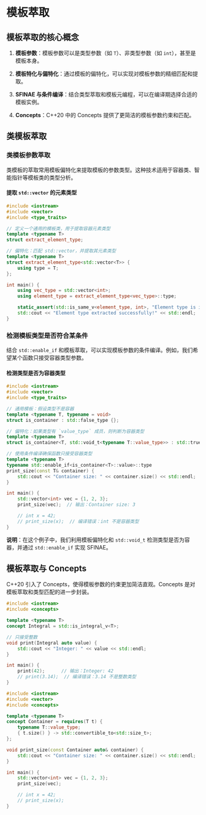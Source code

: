 # 模板萃取

## 模板萃取的核心概念

1. **模板参数**：模板参数可以是类型参数（如 `T`）、非类型参数（如 `int`），甚至是模板本身。

2. **模板特化与偏特化**：通过模板的偏特化，可以实现对模板参数的精细匹配和提取。

3. **SFINAE 与条件编译**：结合类型萃取和模板元编程，可以在编译期选择合适的模板实例。

4. **Concepts**：C++20 中的 Concepts 提供了更简洁的模板参数约束和匹配。

## 类模板萃取

### 类模板参数萃取

类模板的萃取常用模板偏特化来提取模板的参数类型。这种技术适用于容器类、智能指针等模板类的类型分析。

#### 提取 `std::vector` 的元素类型

```cpp
#include <iostream>
#include <vector>
#include <type_traits>

// 定义一个通用的模板类，用于提取容器元素类型
template <typename T>
struct extract_element_type;

// 偏特化：匹配 std::vector，并提取其元素类型
template <typename T>
struct extract_element_type<std::vector<T>> {
    using type = T;
};

int main() {
    using vec_type = std::vector<int>;
    using element_type = extract_element_type<vec_type>::type;

    static_assert(std::is_same_v<element_type, int>, "Element type is int");
    std::cout << "Element type extracted successfully!" << std::endl;
}
```

### 检测模板类型是否符合某条件

结合 `std::enable_if` 和模板萃取，可以实现模板参数的条件编译。例如，我们希望某个函数只接受容器类型参数。

#### 检测类型是否为容器类型

```cpp
#include <iostream>
#include <vector>
#include <type_traits>

// 通用模板：假设类型不是容器
template <typename T, typename = void>
struct is_container : std::false_type {};

// 偏特化：如果类型有 `value_type` 成员，则判断为容器类型
template <typename T>
struct is_container<T, std::void_t<typename T::value_type>> : std::true_type {};

// 使用条件编译确保函数只接受容器类型
template <typename T>
typename std::enable_if<is_container<T>::value>::type
print_size(const T& container) {
    std::cout << "Container size: " << container.size() << std::endl;
}

int main() {
    std::vector<int> vec = {1, 2, 3};
    print_size(vec);  // 输出：Container size: 3

    // int x = 42;
    // print_size(x);  // 编译错误：int 不是容器类型
}
```

**说明**：在这个例子中，我们利用模板偏特化和 `std::void_t` 检测类型是否为容器，并通过 `std::enable_if` 实现 SFINAE。

## 模板萃取与 Concepts

C++20 引入了 Concepts，使得模板参数的约束更加简洁直观。Concepts 是对模板萃取和类型匹配的进一步封装。

```cpp
#include <iostream>
#include <concepts>

template <typename T>
concept Integral = std::is_integral_v<T>;

// 只接受整数
void print(Integral auto value) {
    std::cout << "Integer: " << value << std::endl;
}

int main() {
    print(42);      // 输出：Integer: 42
    // print(3.14);  // 编译错误：3.14 不是整数类型
}
```

```cpp
#include <iostream>
#include <vector>
#include <concepts>

template <typename T>
concept Container = requires(T t) {
    typename T::value_type;
    { t.size() } -> std::convertible_to<std::size_t>;
};

void print_size(const Container auto& container) {
    std::cout << "Container size: " << container.size() << std::endl;
}

int main() {
    std::vector<int> vec = {1, 2, 3};
    print_size(vec);

    // int x = 42;
    // print_size(x);
}
```
